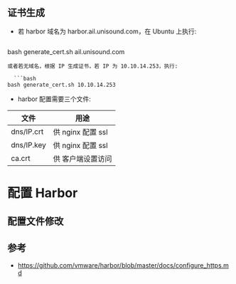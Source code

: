 ## 证书生成
* 若 harbor 域名为 harbor.ail.unisound.com，在 Ubuntu 上执行:
  ```bash
bash generate_cert.sh ail.unisound.com
```
或者若无域名，根据 IP 生成证书，若 IP 为 10.10.14.253，执行:

  ```bash
bash generate_cert.sh 10.10.14.253
```

* harbor 配置需要三个文件:

| 文件         | 用途                         |
| ------------ | ---------------------------- |
| dns/IP.crt   | 供 nginx 配置 ssl            |
| dns/IP.key   | 供 nginx 配置 ssl            |
| ca.crt       | 供 客户端设置访问            |

# 配置 Harbor
## 配置文件修改



## 参考
* https://github.com/vmware/harbor/blob/master/docs/configure_https.md

